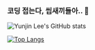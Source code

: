 ### 코딩 접는다, 씹새끼들아.. 👋

![Yunjin Lee's GitHub stats](https://github-readme-stats.vercel.app/api?username=yoonjin2&hide=contribs,prs&count_private=true)

[![Top Langs](https://github-readme-stats.vercel.app/api/top-langs/?username=yoonjin2)](https://github.com/anuraghazra/github-readme-stats)
